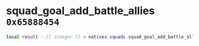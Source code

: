 # squad_goal_add_battle_allies `0x65888454`

```lua
local result --[[ integer ]] = natives.squads.squad_goal_add_battle_allies(_unk0 --[[ integer ]], _unk1 --[[ integer ]], _unk2 --[[ integer ]], _unk3 --[[ integer ]])
```
